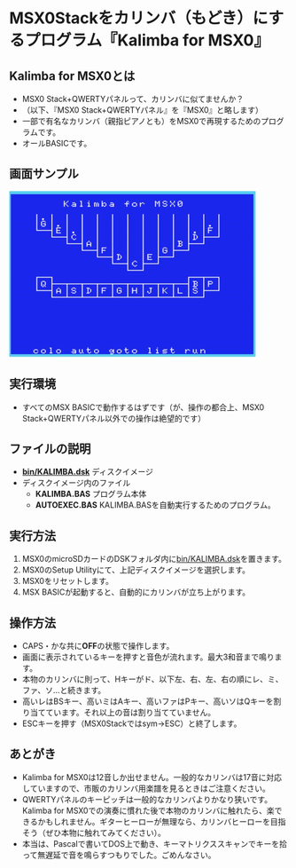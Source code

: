 # MSX0Stackをカリンバ（もどき）にするプログラム『Kalimba for MSX0』

## Kalimba for MSX0とは
- MSX0 Stack+QWERTYパネルって、カリンバに似てませんか？
- （以下、『MSX0 Stack+QWERTYパネル』を『MSX0』と略します）
- 一部で有名なカリンバ（親指ピアノとも）をMSX0で再現するためのプログラムです。
- オールBASICです。

## 画面サンプル
<p>
<img src="/img/kalimba-1.jpg" alt="画面サンプル" width="445" height="299">
</p>

## 実行環境
- すべてのMSX BASICで動作するはずです（が、操作の都合上、MSX0 Stack+QWERTYパネル以外での操作は絶望的です）

## ファイルの説明
- **[bin/KALIMBA.dsk](https://github.com/matsun-ri/kalimba/raw/main/bin/KALIMBA.dsk)** ディスクイメージ
- ディスクイメージ内のファイル
  - **KALIMBA.BAS** プログラム本体
  - **AUTOEXEC.BAS** KALIMBA.BASを自動実行するためのプログラム。

## 実行方法
1. MSX0のmicroSDカードのDSKフォルダ内に[bin/KALIMBA.dsk](https://github.com/matsun-ri/kalimba/raw/main/bin/KALIMBA.dsk)を置きます。
2. MSX0のSetup Utilityにて、上記ディスクイメージを選択します。
3. MSX0をリセットします。
4. MSX BASICが起動すると、自動的にカリンバが立ち上がります。

## 操作方法
- CAPS・かな共に**OFF**の状態で操作します。
- 画面に表示されているキーを押すと音色が流れます。最大3和音まで鳴ります。
- 本物のカリンバに則って、Hキーがド、以下左、右、左、右の順にレ、ミ、ファ、ソ…と続きます。
- 高いレはBSキー、高いミはAキー、高いファはPキー、高いソはQキーを割り当てています。それ以上の音は割り当てていません。
- ESCキーを押す（MSX0Stackではsym→ESC）と終了します。

## あとがき
- Kalimba for MSX0は12音しか出せません。一般的なカリンバは17音に対応していますので、市販のカリンバ用楽譜を見るときはご注意ください。
- QWERTYパネルのキーピッチは一般的なカリンバよりかなり狭いです。Kalimba for MSX0での演奏に慣れた後で本物のカリンバに触れたら、楽できるかもしれません。ギターヒーローが無理なら、カリンバヒーローを目指そう（ぜひ本物に触れてみてください）。
- 本当は、Pascalで書いてDOS上で動き、キーマトリクススキャンでキーを拾って無遅延で音を鳴らすつもりでした。ごめんなさい。
